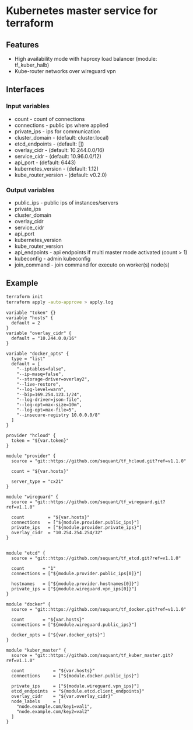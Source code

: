# Kubernetes master service for terraform

## Features

* High availability mode with haproxy load balancer (module: tf_kuber_halb)
* Kube-router networks over wireguard vpn 

## Interfaces

### Input variables

* count - count of connections
* connections - public ips where applied
* private_ips - ips for communication
* cluster_domain -  (default: cluster.local)
* etcd_endpoints - (default: [])
* overlay_cidr - (default: 10.244.0.0/16)
* service_cidr - (default: 10.96.0.0/12)
* api_port - (default: 6443)
* kubernetes_version - (default: 1.12)
* kube_router_version - (default: v0.2.0)

### Output variables

* public_ips - public ips of instances/servers
* private_ips
* cluster_domain
* overlay_cidr
* service_cidr
* api_port
* kubernetes_version
* kube_router_version
* api_endpoints - api endpoints if multi master mode activated (count > 1)
* kubeconfig - admin kubeconfig
* join_command - join command for executo on worker(s) node(s)


## Example

```bash
terraform init
terraform apply -auto-approve > apply.log
```

```
variable "token" {}
variable "hosts" {
  default = 2
}
variable "overlay_cidr" {
  default = "10.244.0.0/16"
}

variable "docker_opts" {
  type = "list"
  default = [
    "--iptables=false",
    "--ip-masq=false",
    "--storage-driver=overlay2",
    "--live-restore",
    "--log-level=warn",
    "--bip=169.254.123.1/24",
    "--log-driver=json-file",
    "--log-opt=max-size=10m",
    "--log-opt=max-file=5",
    "--insecure-registry 10.0.0.0/8"
  ]
}

provider "hcloud" {
  token = "${var.token}"
}

module "provider" {
  source = "git::https://github.com/suquant/tf_hcloud.git?ref=v1.1.0"

  count = "${var.hosts}"

  server_type = "cx21"
}

module "wireguard" {
  source = "git::https://github.com/suquant/tf_wireguard.git?ref=v1.1.0"

  count         = "${var.hosts}"
  connections   = ["${module.provider.public_ips}"]
  private_ips   = ["${module.provider.private_ips}"]
  overlay_cidr  = "10.254.254.254/32"
}


module "etcd" {
  source = "git::https://github.com/suquant/tf_etcd.git?ref=v1.1.0"

  count       = "1"
  connections = ["${module.provider.public_ips[0]}"]

  hostnames   = ["${module.provider.hostnames[0]}"]
  private_ips = ["${module.wireguard.vpn_ips[0]}"]
}

module "docker" {
  source = "git::https://github.com/suquant/tf_docker.git?ref=v1.1.0"

  count       = "${var.hosts}"
  connections = ["${module.wireguard.public_ips}"]

  docker_opts = ["${var.docker_opts}"]
}

module "kuber_master" {
  source = "git::https://github.com/suquant/tf_kuber_master.git?ref=v1.1.0"

  count           = "${var.hosts}"
  connections     = ["${module.docker.public_ips}"]

  private_ips     = ["${module.wireguard.vpn_ips}"]
  etcd_endpoints  = "${module.etcd.client_endpoints}"
  overlay_cidr    = "${var.overlay_cidr}"
  node_labels     = [
    "node.example.com/key1=val1",
    "node.example.com/key2=val2"
  ]
}
```
